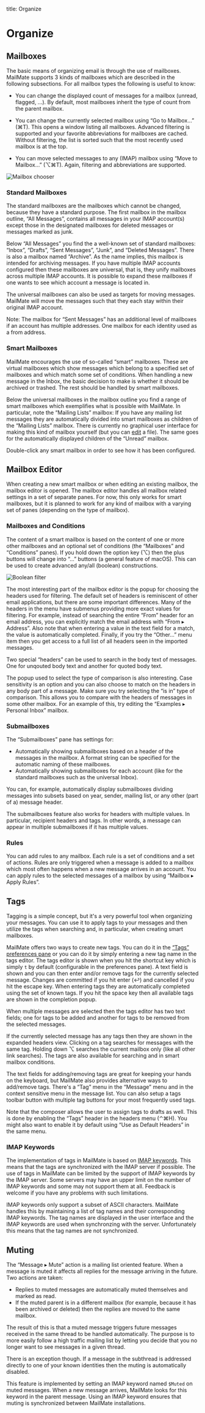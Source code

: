 title: Organize

# <a name="organize"></a>Organize

## Mailboxes

The basic means of organizing email is through the use of mailboxes. MailMate supports 3 kinds of mailboxes which are described in the following subsections. For all mailbox types the following is useful to know:

* You can change the displayed count of messages for a mailbox (unread, flagged, …). By default, most mailboxes inherit the type of count from the parent mailbox.

* You can change the currently selected mailbox using “Go to Mailbox…” (⌘T). This opens a window listing all mailboxes. Advanced filtering is supported and your favorite abbreviations for mailboxes are cached. Without filtering, the list is sorted such that the most recently used mailbox is at the top.

* You can move selected messages to any (IMAP) mailbox using “Move to Mailbox…” (⌥⌘T). Again, filtering and abbreviations are supported.

<img src="images/go_to_mailbox.png" alt="Mailbox chooser" class="center" />

### Standard Mailboxes

The standard mailboxes are the mailboxes which cannot be changed, because they have a standard purpose. The first mailbox in the mailbox outline, “All Messages”, contains all messages in your IMAP account(s) except those in the designated mailboxes for deleted messages or messages marked as junk.

Below “All Messages” you find the a well-known set of standard mailboxes: “Inbox”, “Drafts”, “Sent Messages”, “Junk”, and “Deleted Messages”. There is also a mailbox named “Archive”. As the name implies, this mailbox is intended for archiving messages. If you have multiple IMAP accounts configured then these mailboxes are universal, that is, they unify mailboxes across multiple IMAP accounts. It is possible to expand these mailboxes if one wants to see which account a message is located in.

The universal mailboxes can also be used as targets for moving messages. MailMate will move the messages such that they each stay within their original IMAP account.

Note: The mailbox for “Sent Messages” has an additional level of mailboxes if an account has multiple addresses. One mailbox for each identity used as a from address.

### Smart Mailboxes

MailMate encourages the use of so-called “smart” mailboxes. These are virtual mailboxes which show messages which belong to a specified set of mailboxes and which match some set of conditions. When handling a new message in the Inbox, the basic decision to make is whether it should be archived or trashed. The rest should be handled by smart mailboxes.

Below the universal mailboxes in the mailbox outline you find a range of smart mailboxes which exemplifies what is possible with MailMate. In particular, note the “Mailing Lists” mailbox: If you have any mailing list messages they are automatically divided into smart mailboxes as children of the “Mailing Lists” mailbox. There is currently no graphical user interface for making this kind of mailbox yourself (but you can [edit][mailboxes plist] a file). The same goes for the automatically displayed children of the “Unread” mailbox.

[mailboxes plist]: customization.html#mailboxes_plist

Double-click any smart mailbox in order to see how it has been configured.

<!--
### Source Mailboxes

\[…\]
-->

## Mailbox Editor

When creating a new smart mailbox or when editing an existing mailbox, the mailbox editor is opened. The mailbox editor handles all mailbox related settings in a set of separate panes. For now, this only works for smart mailboxes, but it is planned to work for any kind of mailbox with a varying set of panes (depending on the type of mailbox).

### Mailboxes and Conditions

The content of a smart mailbox is based on the content of one or more other mailboxes and an optional set of conditions (the “Mailboxes” and “Conditions” panes). If you hold down the option key (⌥) then the plus buttons will change into “…” buttons (a general feature of macOS). This can be used to create advanced any/all (boolean) constructions.

<img src="images/boolean_filter.png" alt="Boolean filter" class="center" />

The most interesting part of the mailbox editor is the popup for choosing the headers used for filtering. The default set of headers is reminiscent of other email applications, but there are some important differences. Many of the headers in the menu have submenus providing more exact values for filtering. For example, instead of searching the entire “From” header for an email address, you can explicitly match the email address with “From ▸ Address”. Also note that when entering a value in the text field for a match, the value is automatically completed. Finally, if you try the “Other…” menu item then you get access to a full list of all headers seen in the imported messages.

Two special “headers” can be used to search in the body text of messages. One for unqouted body text and another for quoted body text.

The popup used to select the type of comparison is also interesting. Case sensitivity is an option and you can also choose to match on the headers in any body part of a message. Make sure you try selecting the “is in” type of comparison. This allows you to compare with the headers of messages in some other mailbox. For an example of this, try editing the “Examples ▸  Personal Inbox” mailbox.

### Submailboxes

The “Submailboxes” pane has settings for:

* Automatically showing submailboxes based on a header of the messages in the mailbox. A format string can be specified for the automatic naming of these mailboxes.
* Automatically showing submailboxes for each account (like for the standard mailboxes such as the universal Inbox).

You can, for example, automatically display submailboxes dividing messages into subsets based on year, sender, mailing list, or any other (part of a) message header.

The submailboxes feature also works for headers with multiple values. In particular, recipient headers and tags. In other words, a message can appear in multiple submailboxes if it has multiple values.

### Rules

You can add rules to any mailbox. Each rule is a set of conditions and a set of actions. Rules are only triggered when a message is added to a mailbox which most often happens when a new message arrives in an account. You can apply rules to the selected messages of a mailbox by using “Mailbox ▸ Apply Rules”.

## Tags

Tagging is a simple concept, but it's a very powerful tool when organizing your messages. You can use it to apply tags to your messages and then utilize the tags when searching and, in particular, when creating smart mailboxes.

MailMate offers two ways to create new tags. You can do it in the [“Tags” preferences pane][tagspane] or you can do it by simply entering a new tag name in the tags editor. The tags editor is shown when you hit the shortcut key which is simply `t` by default (configurable in the preferences pane). A text field is shown and you can then enter and/or remove tags for the currently selected message. Changes are committed if you hit enter (↩) and cancelled if you hit the escape key. When entering tags they are automatically completed using the set of known tags. If you hit the space key then all available tags are shown in the completion popup.

When multiple messages are selected then the tags editor has two text fields; one for tags to be added and another for tags to be removed from the selected messages.

If the currently selected message has any tags then they are shown in the expanded headers view. Clicking on a tag searches for messages with the same tag. Holding down ⌥ searches the current mailbox only (like all other link searches). The tags are also available for searching and in smart mailbox conditions.

The text fields for adding/removing tags are great for keeping your hands on the keyboard, but MailMate also provides alternative ways to add/remove tags. There's a “Tag” menu in the “Message” menu and in the context sensitive menu in the message list. You can also setup a tags toolbar button with multiple tag buttons for your most frequently used tags.

Note that the composer allows the user to assign tags to drafts as well. This is done by enabling the “Tags” header in the headers menu (⌃⌘H). You might also want to enable it by default using “Use as Default Headers” in the same menu.

[tagspane]: preferences.html#tags

### IMAP Keywords

The implementation of tags in MailMate is based on [IMAP keywords][]. This means that the tags are synchronized with the IMAP server if possible. The use of tags in MailMate can be limited by the support of IMAP keywords by the IMAP server. Some servers may have an upper limit on the number of IMAP keywords and some may not support them at all. Feedback is welcome if you have any problems with such limitations.

IMAP keywords only support a subset of ASCII characters. MailMate handles this by maintaining a list of tag names and their corresponding IMAP keywords. The tag names are displayed in the user interface and the IMAP keywords are used when synchronzing with the server. Unfortunately this means that the tag names are not synchronized.

[IMAP keywords]: https://tools.ietf.org/html/rfc3501#section-2.3.2

## Muting

The “Message ▸ Mute” action is a mailing list oriented feature. When a message is muted it affects all replies for the message arriving in the future. Two actions are taken:

* Replies to muted messages are automatically muted themselves and marked as read.
* If the muted parent is in a different mailbox (for example, because it has been archived or deleted) then the replies are moved to the same mailbox.

The result of this is that a muted message triggers future messages received in the same thread to be handled automatically. The purpose is to more easily follow a high traffic mailing list by letting you decide that you no longer want to see messages in a given thread.

There is an exception though. If a message in the subthread is addressed directly to one of your known identities then the muting is automatically disabled.

This feature is implemented by setting an IMAP keyword named `$Muted` on muted messages. When a new message arrives, MailMate looks for this keyword in the parent message. Using an IMAP keyword ensures that muting is synchronized between MailMate installations.
